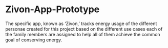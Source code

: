 # Zivon-App-Prototype
The specific app, known as ‘Zivon,’ tracks energy usage of the different personae created for this project based on the different use cases each of the family members are assigned to help all of them achieve the common goal of conserving energy.  
